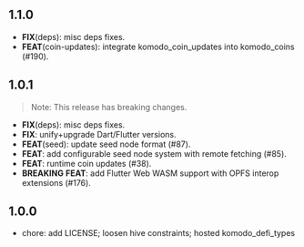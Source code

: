 ## 1.1.0

 - **FIX**(deps): misc deps fixes.
 - **FEAT**(coin-updates): integrate komodo_coin_updates into komodo_coins (#190).

## 1.0.1

> Note: This release has breaking changes.

 - **FIX**(deps): misc deps fixes.
 - **FIX**: unify+upgrade Dart/Flutter versions.
 - **FEAT**(seed): update seed node format (#87).
 - **FEAT**: add configurable seed node system with remote fetching (#85).
 - **FEAT**: runtime coin updates  (#38).
 - **BREAKING** **FEAT**: add Flutter Web WASM support with OPFS interop extensions (#176).

## 1.0.0

- chore: add LICENSE; loosen hive constraints; hosted komodo_defi_types
